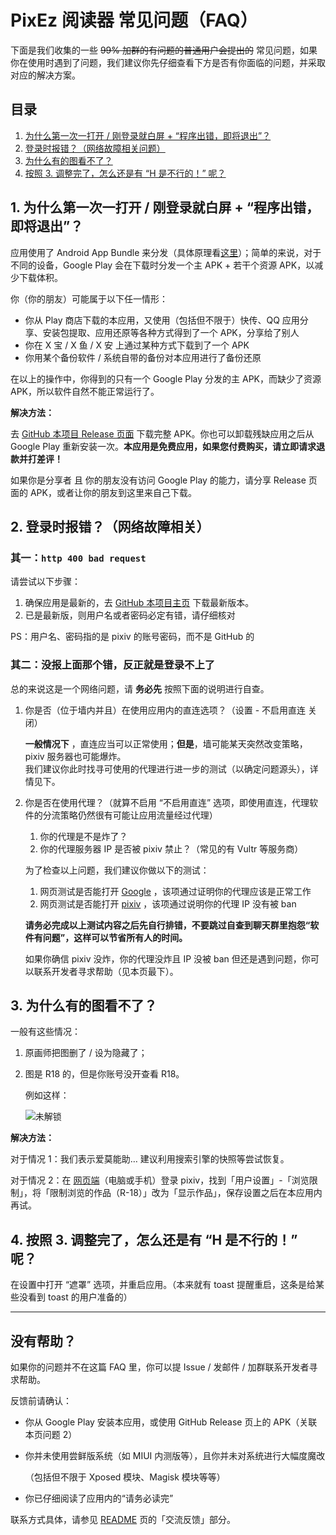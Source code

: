 # PixEz 阅读器 常见问题（FAQ）

下面是我们收集的一些 ~~99% 加群的有问题的普通用户会提出的~~ 常见问题，如果你在使用时遇到了问题，我们建议你先仔细查看下方是否有你面临的问题，并采取对应的解决方案。

## 目录

1. [为什么第一次一打开 / 刚登录就白屏 + “程序出错，即将退出”？](#1-为什么第一次一打开--刚登录就白屏--程序出错即将退出)
2. [登录时报错？（网络故障相关问题）](#2-登录时报错网络故障相关)
3. [为什么有的图看不了？](#3-为什么有的图看不了)
4. [按照 3. 调整完了，怎么还是有 “H 是不行的！” 呢？](#4-按照-3-调整完了怎么还是有-h-是不行的-呢)

## 1. 为什么第一次一打开 / 刚登录就白屏 + “程序出错，即将退出”？

应用使用了 Android App Bundle 来分发（具体原理看[这里](https://developer.android.com/guide/app-bundle)）；简单的来说，对于不同的设备，Google Play 会在下载时分发一个主 APK + 若干个资源 APK，以减少下载体积。

你（你的朋友）可能属于以下任一情形：

- 你从 Play 商店下载的本应用，又使用（包括但不限于）快传、QQ 应用分享、安装包提取、应用还原等各种方式得到了一个 APK，分享给了别人
- 你在 X 宝 / X 鱼 / X 安 上通过某种方式下载到了一个 APK
- 你用某个备份软件 / 系统自带的备份对本应用进行了备份还原

在以上的操作中，你得到的只有一个 Google Play 分发的主 APK，而缺少了资源 APK，所以软件自然不能正常运行了。

**解决方法：**

去 [GitHub 本项目 Release 页面](https://github.com/ultranity/Pix-EzViewerreleases) 下载完整 APK。你也可以卸载残缺应用之后从 Google Play 重新安装一次。**本应用是免费应用，如果您付费购买，请立即请求退款并打差评！**

如果你是分享者 且 你的朋友没有访问 Google Play 的能力，请分享 Release 页面的 APK，或者让你的朋友到这里来自己下载。

## 2. 登录时报错？（网络故障相关）

### 其一：`http 400 bad request`

请尝试以下步骤：

1. 确保应用是最新的，去 [GitHub 本项目主页](https://github.com/ultranity/Pix-EzViewer) 下载最新版本。
2. 已是最新版，则用户名或者密码必定有错，请仔细核对

PS：用户名、密码指的是 pixiv 的账号密码，而不是 GitHub 的

### 其二：没报上面那个错，反正就是登录不上了

总的来说这是一个网络问题，请 **务必先** 按照下面的说明进行自查。

1. 你是否（位于墙内并且）在使用应用内的直连选项？（设置 - 不启用直连 关闭）

   **一般情况下** ，直连应当可以正常使用；**但是**，墙可能某天突然改变策略，pixiv 服务器也可能爆炸。<br />
   我们建议你此时找寻可使用的代理进行进一步的测试（以确定问题源头），详情见下。

2. 你是否在使用代理？（就算不启用 “不启用直连” 选项，即使用直连，代理软件的分流策略仍然很有可能让应用流量经过代理）

   1. 你的代理是不是炸了？
   2. 你的代理服务器 IP 是否被 pixiv 禁止？（常见的有 Vultr 等服务商）
   
   为了检查以上问题，我们建议你做以下的测试：
   
   1. 网页测试是否能打开 [Google](https://www.google.com/) ，该项通过证明你的代理应该是正常工作
   2. 网页测试是否能打开 [pixiv](https://www.pixiv.net/) ，该项通过说明你的代理 IP 没有被 ban
   
   **请务必完成以上测试内容之后先自行排错，不要跳过自查到聊天群里抱怨“软件有问题”，这样可以节省所有人的时间。**
   
   如果你确信 pixiv 没炸，你的代理没炸且 IP 没被 ban 但还是遇到问题，你可以联系开发者寻求帮助（见本页最下）。

## 3. 为什么有的图看不了？

一般有这些情况：

1. 原画师把图删了 / 设为隐藏了；

2. 图是 R18 的，但是你账号没开查看 R18。

   例如这样：

   ![未解锁](https://raw.githubusercontent.com/ultranity/Pix-EzViewermaster/help/Not-Unlocked.jpg)

**解决方法：**

对于情况 1：我们表示爱莫能助… 建议利用搜索引擎的快照等尝试恢复。

对于情况 2：在 [网页端](https://pixiv.net)（电脑或手机）登录 pixiv，找到「用户设置」-「浏览限制」，将「限制浏览的作品（R-18）」改为「显示作品」，保存设置之后在本应用内再试。

## 4. 按照 3. 调整完了，怎么还是有 “H 是不行的！” 呢？

在设置中打开 “遮罩” 选项，并重启应用。（本来就有 toast 提醒重启，这条是给某些没看到 toast 的用户准备的）

***

## 没有帮助？

如果你的问题并不在这篇 FAQ 里，你可以提 Issue / 发邮件 / 加群联系开发者寻求帮助。

反馈前请确认：

- 你从 Google Play 安装本应用，或使用 GitHub Release 页上的 APK（关联本页问题 2）

- 你并未使用尝鲜版系统（如 MIUI 内测版等），且你并未对系统进行大幅度魔改

  （包括但不限于 Xposed 模块、Magisk 模块等等）

- 你已仔细阅读了应用内的“请务必读完”

联系方式具体，请参见 [README](/README.md) 页的「交流反馈」部分。

